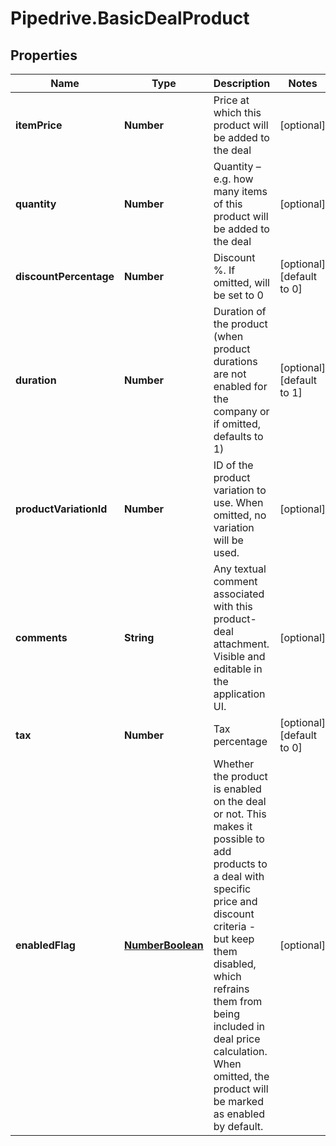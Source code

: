 # Pipedrive.BasicDealProduct

## Properties

Name | Type | Description | Notes
------------ | ------------- | ------------- | -------------
**itemPrice** | **Number** | Price at which this product will be added to the deal | [optional] 
**quantity** | **Number** | Quantity – e.g. how many items of this product will be added to the deal | [optional] 
**discountPercentage** | **Number** | Discount %. If omitted, will be set to 0 | [optional] [default to 0]
**duration** | **Number** | Duration of the product (when product durations are not enabled for the company or if omitted, defaults to 1) | [optional] [default to 1]
**productVariationId** | **Number** | ID of the product variation to use. When omitted, no variation will be used. | [optional] 
**comments** | **String** | Any textual comment associated with this product-deal attachment. Visible and editable in the application UI. | [optional] 
**tax** | **Number** | Tax percentage | [optional] [default to 0]
**enabledFlag** | [**NumberBoolean**](NumberBoolean.md) | Whether the product is enabled on the deal or not. This makes it possible to add products to a deal with specific price and discount criteria - but keep them disabled, which refrains them from being included in deal price calculation. When omitted, the product will be marked as enabled by default. | [optional] 


